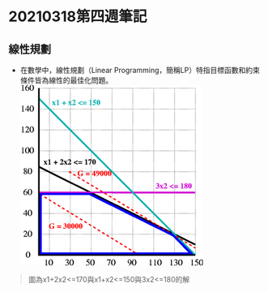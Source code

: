 # 20210318第四週筆記
## 線性規劃
* 在數學中，線性規劃（Linear Programming，簡稱LP）特指目標函數和約束條件皆為線性的最佳化問題。
![linear-programing](https://github.com/cycyucheng1010/ai109b/blob/main/Note/360px-Linear_programming_polytope.png)
> 圖為x1+2x2<=170與x1+x2<=150與3x2<=180的解
